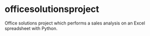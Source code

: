 # officesolutionsproject
Office solutions project which performs a sales analysis on an Excel spreadsheet with Python.
